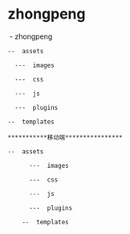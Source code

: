 # zhongpeng
  -  zhongpeng
  
    --  assets
    
      ---  images
      
      ---  css
      
      ---  js
      
      ---  plugins
      
    --  templates

    ***********移动端****************

    --  assets

          ---  images

          ---  css

          ---  js

          ---  plugins

        --  templates


